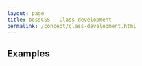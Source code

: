```yaml
---
layout: page
title: bossCSS - Class development
permalink: /concept/class-development.html
---
```



## Examples
